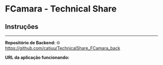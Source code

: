# FCamara - Technical Share

## Instruções

---

**Repositório de Backend:** :globe_with_meridians: https://github.com/catiuu/TechnicalShare_FCamara_back

**URL da aplicação funcionando:**
